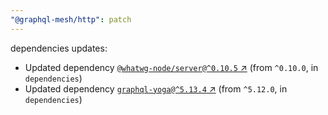 ```yaml
---
"@graphql-mesh/http": patch
---
```

dependencies updates:
  - Updated dependency [`@whatwg-node/server@^0.10.5` ↗︎](https://www.npmjs.com/package/@whatwg-node/server/v/0.10.5) (from `^0.10.0`, in `dependencies`)
  - Updated dependency [`graphql-yoga@^5.13.4` ↗︎](https://www.npmjs.com/package/graphql-yoga/v/5.13.4) (from `^5.12.0`, in `dependencies`)
